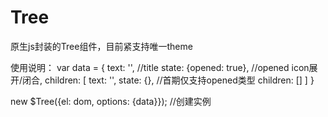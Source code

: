 # Tree
原生js封装的Tree组件，目前紧支持唯一theme

使用说明：
var data = {
      text: '', //title
      state: {opened: true}, //opened icon展开/闭合, 
      children: [
        text: '',
        state: {}, //首期仅支持opened类型
        children: []
      ]
  }
  
  new $Tree({el: dom, options: {data}}); //创建实例
        